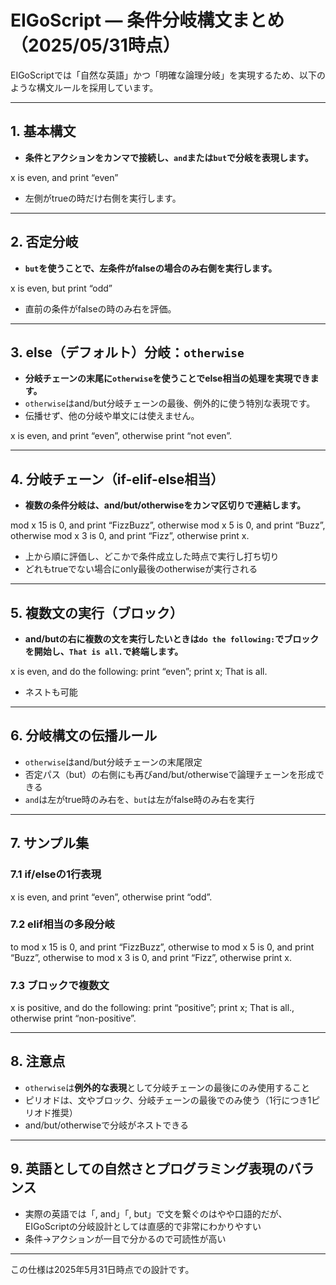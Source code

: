 # EIGoScript — 条件分岐構文まとめ（2025/05/31時点）

EIGoScriptでは「自然な英語」かつ「明確な論理分岐」を実現するため、以下のような構文ルールを採用しています。

---

## 1. 基本構文

- **条件とアクションをカンマで接続し、`and`または`but`で分岐を表現します。**

x is even, and print “even”

- 左側がtrueの時だけ右側を実行します。

---

## 2. 否定分岐

- **`but`を使うことで、左条件がfalseの場合のみ右側を実行します。**

x is even, but print “odd”

- 直前の条件がfalseの時のみ右を評価。

---

## 3. else（デフォルト）分岐：`otherwise`

- **分岐チェーンの末尾に`otherwise`を使うことでelse相当の処理を実現できます。**
- `otherwise`はand/but分岐チェーンの最後、例外的に使う特別な表現です。
- 伝播せず、他の分岐や単文には使えません。

x is even, and print “even”, otherwise print “not even”.

---

## 4. 分岐チェーン（if-elif-else相当）

- **複数の条件分岐は、and/but/otherwiseをカンマ区切りで連結します。**

mod x 15 is 0, and print “FizzBuzz”,
otherwise mod x 5 is 0, and print “Buzz”,
otherwise mod x 3 is 0, and print “Fizz”,
otherwise print x.

- 上から順に評価し、どこかで条件成立した時点で実行し打ち切り
- どれもtrueでない場合にonly最後のotherwiseが実行される

---

## 5. 複数文の実行（ブロック）

- **and/butの右に複数の文を実行したいときは`do the following:`でブロックを開始し、`That is all.`で終端します。**

x is even, and do the following:
print “even”;
print x;
That is all.

- ネストも可能

---

## 6. 分岐構文の伝播ルール

- `otherwise`はand/but分岐チェーンの末尾限定
- 否定パス（but）の右側にも再びand/but/otherwiseで論理チェーンを形成できる
- `and`は左がtrue時のみ右を、`but`は左がfalse時のみ右を実行

---

## 7. サンプル集

### 7.1 if/elseの1行表現

x is even, and print “even”, otherwise print “odd”.

### 7.2 elif相当の多段分岐

to mod x 15 is 0, and print “FizzBuzz”,
otherwise to mod x 5 is 0, and print “Buzz”,
otherwise to mod x 3 is 0, and print “Fizz”,
otherwise print x.

### 7.3 ブロックで複数文

x is positive, and do the following:
print “positive”;
print x;
That is all., otherwise print “non-positive”.

---

## 8. 注意点

- `otherwise`は**例外的な表現**として分岐チェーンの最後にのみ使用すること
- ピリオドは、文やブロック、分岐チェーンの最後でのみ使う（1行につき1ピリオド推奨）
- and/but/otherwiseで分岐がネストできる

---

## 9. 英語としての自然さとプログラミング表現のバランス

- 実際の英語では「, and」「, but」で文を繋ぐのはやや口語的だが、EIGoScriptの分岐設計としては直感的で非常にわかりやすい
- 条件→アクションが一目で分かるので可読性が高い

---

この仕様は2025年5月31日時点での設計です。
